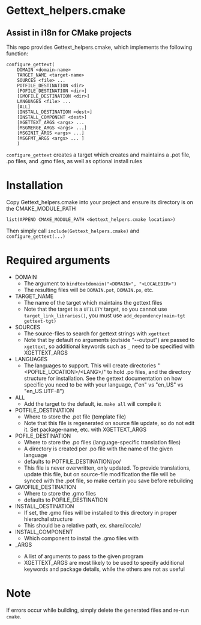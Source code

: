 # Gettext_helpers.cmake

## Assist in i18n for CMake projects

This repo provides Gettext_helpers.cmake, which implements the following function:

    configure_gettext(
        DOMAIN <domain-name>
        TARGET_NAME <target-name>
        SOURCES <file> ...
        POTFILE_DESTINATION <dir>
        [POFILE_DESTINATION <dir>]
        [GMOFILE_DESTINATION <dir>]
        LANGUAGES <file> ...
        [ALL]
        [INSTALL_DESTINATION <dest>]
        [INSTALL_COMPONENT <dest>]
        [XGETTEXT_ARGS <args> ...
        [MSGMERGE_ARGS <args> ...]
        [MSGINIT_ARGS <args> ...]
        [MSGFMT_ARGS <args> ... ]
        )

```configure_gettext``` creates a target <target-name> which creates and
maintains a .pot file, .po files, and .gmo files, as well as optional
install rules

# Installation

Copy Gettext_helpers.cmake into your project and ensure its directory
is on the CMAKE_MODULE_PATH

    list(APPEND CMAKE_MODULE_PATH <Gettext_helpers.cmake location>)

Then simply call ```include(Gettext_helpers.cmake)``` and ```configure_gettext(...)```

# Required arguments

* DOMAIN
    - The argument to ```bindtextdomain("<DOMAIN>", "<LOCALEDIR>")```
    - The resulting files will be ```DOMAIN.pot```, ```DOMAIN.po```, etc.
* TARGET_NAME
    - The name of the target which maintains the gettext files
    - Note that the target is a ```UTILITY``` target, so you cannot use
    ```target_link_libraries()```, you must use
    ```add_dependency(main-tgt gettext-tgt)```
* SOURCES
    - The source-files to search for gettext strings with ```xgettext```
    - Note that by default no arguments (outside "--output") are passed to
    ```xgettext```, so additional keywords such as ```_``` need to be specified
    with XGETTEXT_ARGS
* LANGUAGES
    - The languages to support. This will create directories
    "<POFILE_LOCATION>/\<LANG>/" to hold .po files, and the directory structure
    for installation. See the gettext documentation on how specific you need
    to be with your language, ("en" vs "en_US" vs "en_US.UTF-8")
* ALL
    - Add the target to the default, ie. ```make all``` will compile it
* POTFILE_DESTINATION
    - Where to store the .pot file (template file)
    - Note that this file is regenerated on source file update, so
    do not edit it. Set package-name, etc. with XGETTEXT_ARGS
* POFILE_DESTINATION
    - Where to store the .po files (language-specific translation files)
    - A directory is created per .po file with the name of the given language
    - defaults to POTFILE_DESTINATION/po/
    - This file is never overwritten, only updated. To provide translations,
    update this file, but on source-file modification the file will be synced
    with the .pot file, so make certain you save before rebuilding
* GMOFILE_DESTINATION
    - Where to store the .gmo files
    - defaults to POFILE_DESTINATION
* INSTALL_DESTINATION
    - If set, the .gmo files will be installed to this directory in proper
    hierarchal structure
    - This should be a relative path, ex. share/locale/
* INSTALL_COMPONENT
    - Which component to install the .gmo files with
* <PROG>_ARGS
    - A list of arguments to pass to the given program
    - XGETTEXT_ARGS are most likely to be used to specify additional keywords and
    package details, while the others are not as useful

# Note

If errors occur while building, simply delete the generated files and re-run
```cmake```.
